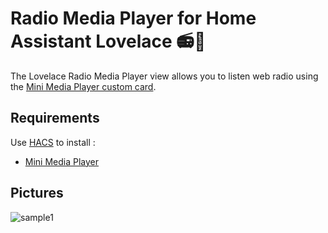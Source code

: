 # Radio Media Player for Home Assistant Lovelace 📻🕺

The Lovelace Radio Media Player view allows you to listen web radio using the [Mini Media Player custom card](https://github.com/kalkih/mini-media-player).

## Requirements

Use [HACS](https://github.com/hacs/integration) to install :
- [Mini Media Player](https://github.com/kalkih/mini-media-player)
  
## Pictures

![sample1](https://i.ibb.co/vjWtXQk/radio-media-player.jpg)
